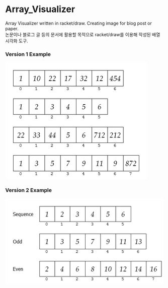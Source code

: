 # Array_Visualizer
Array Visualizer written in racket/draw. Creating image for blog post or paper.\
논문이나 블로그 글 등의 문서에 활용할 목적으로 racket/draw를 이용해 작성된 배열 시각화 도구.

### Version 1 Example
![ex_screenshot](/ex_ver1.png)


### Version 2 Example
![ex_screenshot](/ex_ver2.png)
